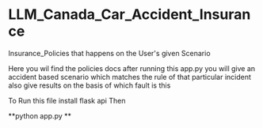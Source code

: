 # LLM_Canada_Car_Accident_Insurance
Insurance_Policies that happens on the User's given Scenario

Here you wil find the policies docs after running this app.py you will give an accident based scenario which matches the rule of that particular incident
also give results on the basis of which fault is this

To Run this file 
install flask api
Then

**python app.py
**

